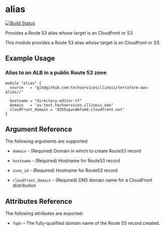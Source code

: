 # alias

[![Build Status](https://drone.techservices.illinois.edu/api/badges/techservicesillinois/terraform-aws-alias/status.svg)](https://drone.techservices.illinois.edu/techservicesillinois/terraform-aws-alias)

Provides a Route 53 alias whose target is an Cloudfront or S3.

This module provides a Route 53 alias whose target is an Cloudfront or S3. 

Example Usage
-----------------

### Alias to an ALB in a public Route 53 zone
```hcl
module "alias" {
  source   = "git@github.com:techservicesillinois/terraform-aws-alias//"

  hostname = "directory-editor-tf"
  domain   = "as-test.techservices.illinois.edu"
  cloudfront_domain = "d355upuvdmfom8.cloudfront.net"
}
```


Argument Reference
-----------------

The following arguments are supported:

* `domain` - (Required) Domain in which to create Route53 record

* `hostname` - (Required) Hostname for Route53 record

* `zone_id` - (Required) Hostname for Route53 record

* `cloudfront_domain` - (Required) DNS domain name for a CloudFront distribution


Attributes Reference
--------------------

The following attributes are exported:

* `fqdn` – The fully-qualified domain name of the Route 53 record created.
